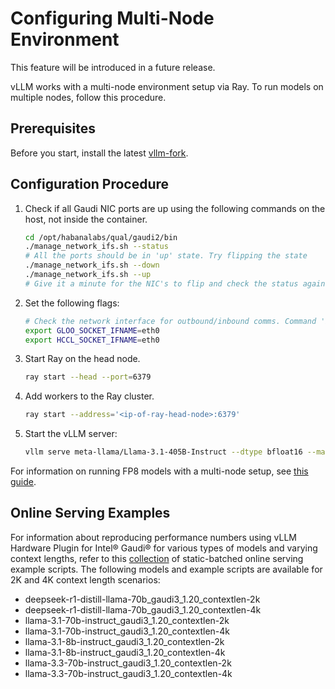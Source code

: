 
# Configuring Multi-Node Environment

This feature will be introduced in a future release.

vLLM works with a multi-node environment setup via Ray. To run models on multiple nodes, follow this procedure.

## Prerequisites

Before you start, install the latest [vllm-fork](https://github.com/HabanaAI/vllm-fork/blob/habana_main/README_GAUDI.md#build-and-install-vllm).

## Configuration Procedure

1. Check if all Gaudi NIC ports are up using the following commands on the host, not inside the container.

    ```bash
    cd /opt/habanalabs/qual/gaudi2/bin 
    ./manage_network_ifs.sh --status 
    # All the ports should be in 'up' state. Try flipping the state
    ./manage_network_ifs.sh --down 
    ./manage_network_ifs.sh --up
    # Give it a minute for the NIC's to flip and check the status again
    ```

2. Set the following flags:

    ```bash
    # Check the network interface for outbound/inbound comms. Command 'ip a' or 'ifconfig' should list all the interfaces
    export GLOO_SOCKET_IFNAME=eth0
    export HCCL_SOCKET_IFNAME=eth0
    ```

3. Start Ray on the head node.

    ```bash
    ray start --head --port=6379
    ```

4. Add workers to the Ray cluster.

    ```bash
    ray start --address='<ip-of-ray-head-node>:6379'
    ```

5. Start the vLLM server:

    ```bash
    vllm serve meta-llama/Llama-3.1-405B-Instruct --dtype bfloat16 --max-model-len  2048 --block-size 128 --max-num-seqs 32 --tensor-parallel-size 16 --distributed-executor-backend ray
    ```

For information on running FP8 models with a multi-node setup, see [this guide](https://github.com/HabanaAI/vllm-hpu-extension/blob/main/calibration/README.md).

## Online Serving Examples

For information about reproducing performance numbers using vLLM Hardware Plugin for Intel® Gaudi® for various types of models and varying context lengths, refer to this [collection](https://github.com/HabanaAI/Gaudi-tutorials/tree/main/PyTorch/vLLM_Tutorials/Benchmarking_on_vLLM/Online_Static#quick-start) of static-batched online serving example scripts. The following models and example scripts are available for 2K and 4K context length scenarios:

- deepseek-r1-distill-llama-70b_gaudi3_1.20_contextlen-2k
- deepseek-r1-distill-llama-70b_gaudi3_1.20_contextlen-4k
- llama-3.1-70b-instruct_gaudi3_1.20_contextlen-2k
- llama-3.1-70b-instruct_gaudi3_1.20_contextlen-4k
- llama-3.1-8b-instruct_gaudi3_1.20_contextlen-2k
- llama-3.1-8b-instruct_gaudi3_1.20_contextlen-4k
- llama-3.3-70b-instruct_gaudi3_1.20_contextlen-2k
- llama-3.3-70b-instruct_gaudi3_1.20_contextlen-4k
